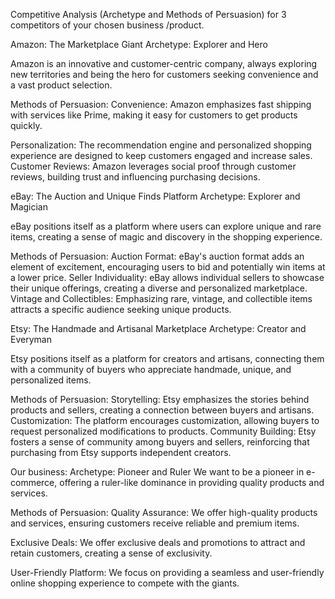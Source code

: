 Competitive Analysis (Archetype and Methods of Persuasion) for 3 competitors of your chosen business /product.

Amazon: The Marketplace Giant
Archetype: Explorer and Hero

Amazon is an innovative and customer-centric company, always exploring new territories and being the hero for customers seeking convenience and a vast product selection.

Methods of Persuasion:
Convenience: Amazon emphasizes fast shipping with services like Prime, making it easy for customers to get products quickly.

Personalization: The recommendation engine and personalized shopping experience are designed to keep customers engaged and increase sales.
Customer Reviews: Amazon leverages social proof through customer reviews, building trust and influencing purchasing decisions.



eBay: The Auction and Unique Finds Platform
Archetype: Explorer and Magician

eBay positions itself as a platform where users can explore unique and rare items, creating a sense of magic and discovery in the shopping experience.

Methods of Persuasion:
Auction Format: eBay's auction format adds an element of excitement, encouraging users to bid and potentially win items at a lower price.
Seller Individuality: eBay allows individual sellers to showcase their unique offerings, creating a diverse and personalized marketplace.
Vintage and Collectibles: Emphasizing rare, vintage, and collectible items attracts a specific audience seeking unique products.

Etsy: The Handmade and Artisanal Marketplace
Archetype: Creator and Everyman

Etsy positions itself as a platform for creators and artisans, connecting them with a community of buyers who appreciate handmade, unique, and personalized items.

Methods of Persuasion:
Storytelling: Etsy emphasizes the stories behind products and sellers, creating a connection between buyers and artisans.
Customization: The platform encourages customization, allowing buyers to request personalized modifications to products.
Community Building: Etsy fosters a sense of community among buyers and sellers, reinforcing that purchasing from Etsy supports independent creators.


Our business:
Archetype: Pioneer and Ruler
We want to be a pioneer in e-commerce, offering a ruler-like dominance in providing quality products and services.

Methods of Persuasion:
Quality Assurance: We offer high-quality products and services, ensuring customers receive reliable and premium items.

Exclusive Deals: We offer exclusive deals and promotions to attract and retain customers, creating a sense of exclusivity.

User-Friendly Platform: We focus on providing a seamless and user-friendly online shopping experience to compete with the giants.
